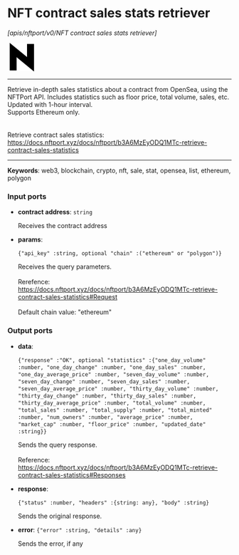 # NFT contract sales stats retriever

_[apis/nftport/v0/NFT contract sales stats retriever]_

![icon](</assets/icons/352b98b2-6df6-4a21-93e1-a31cf5b9311d.png>)

---

Retrieve in-depth sales statistics about a contract from OpenSea, using the NFTPort API. Includes statistics such as floor price, total volume, sales, etc. Updated with 1-hour interval.<br>
Supports Ethereum only.<br>
<br>
<br>
Retrieve contract sales statistics:<br>
https://docs.nftport.xyz/docs/nftport/b3A6MzEyODQ1MTc-retrieve-contract-sales-statistics<br>

---

__Keywords__: web3, blockchain, crypto, nft, sale, stat, opensea, list, ethereum, polygon

### Input ports

* __contract address__: ` string `

    Receives the contract address<br>


* __params__: 
    ```
    {"api_key" :string, optional "chain" :("ethereum" or "polygon")}
    ```

    Receives the query parameters.<br>
    <br>
    Rerefence:<br>
    https://docs.nftport.xyz/docs/nftport/b3A6MzEyODQ1MTc-retrieve-contract-sales-statistics#Request<br>
    <br>
    Default chain value: "ethereum"<br>

### Output ports

* __data__: 
    ```
    {"response" :"OK", optional "statistics" :{"one_day_volume" :number, "one_day_change" :number, "one_day_sales" :number, "one_day_average_price" :number, "seven_day_volume" :number, "seven_day_change" :number, "seven_day_sales" :number, "seven_day_average_price" :number, "thirty_day_volume" :number, "thirty_day_change" :number, "thirty_day_sales" :number, "thirty_day_average_price" :number, "total_volume" :number, "total_sales" :number, "total_supply" :number, "total_minted" :number, "num_owners" :number, "average_price" :number, "market_cap" :number, "floor_price" :number, "updated_date" :string}}
    ```

    Sends the query response.<br>
    <br>
    Reference:<br>
    https://docs.nftport.xyz/docs/nftport/b3A6MzEyODQ1MTc-retrieve-contract-sales-statistics#Responses<br>


* __response__: 
    ```
    {"status" :number, "headers" :{string: any}, "body" :string}
    ```

    Sends the original response.<br>


* __error__: ` {"error" :string, "details" :any} `

    Sends the error, if any<br>

